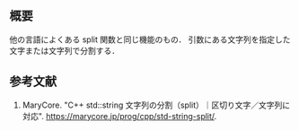 ## 概要

他の言語によくある split 関数と同じ機能のもの．
引数にある文字列を指定した文字または文字列で分割する．


## 参考文献

1. MaryCore. "C++ std::string 文字列の分割（split）｜区切り文字／文字列に対応". <https://marycore.jp/prog/cpp/std-string-split/>.
